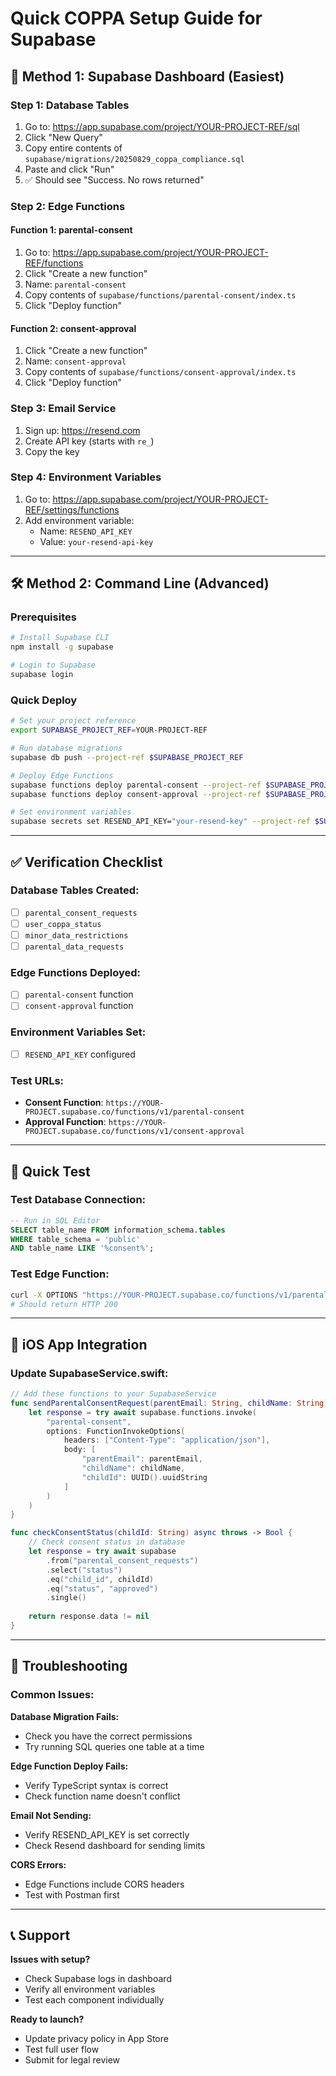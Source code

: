# Quick COPPA Setup Guide for Supabase

## 🚀 Method 1: Supabase Dashboard (Easiest)

### Step 1: Database Tables
1. Go to: https://app.supabase.com/project/YOUR-PROJECT-REF/sql
2. Click "New Query"  
3. Copy entire contents of `supabase/migrations/20250829_coppa_compliance.sql`
4. Paste and click "Run"
5. ✅ Should see "Success. No rows returned"

### Step 2: Edge Functions
#### Function 1: parental-consent
1. Go to: https://app.supabase.com/project/YOUR-PROJECT-REF/functions
2. Click "Create a new function"
3. Name: `parental-consent`
4. Copy contents of `supabase/functions/parental-consent/index.ts`
5. Click "Deploy function"

#### Function 2: consent-approval  
1. Click "Create a new function"
2. Name: `consent-approval`
3. Copy contents of `supabase/functions/consent-approval/index.ts`
4. Click "Deploy function"

### Step 3: Email Service
1. Sign up: https://resend.com
2. Create API key (starts with `re_`)
3. Copy the key

### Step 4: Environment Variables
1. Go to: https://app.supabase.com/project/YOUR-PROJECT-REF/settings/functions
2. Add environment variable:
   - Name: `RESEND_API_KEY`
   - Value: `your-resend-api-key`

---

## 🛠️ Method 2: Command Line (Advanced)

### Prerequisites
```bash
# Install Supabase CLI
npm install -g supabase

# Login to Supabase
supabase login
```

### Quick Deploy
```bash
# Set your project reference
export SUPABASE_PROJECT_REF=YOUR-PROJECT-REF

# Run database migrations
supabase db push --project-ref $SUPABASE_PROJECT_REF

# Deploy Edge Functions
supabase functions deploy parental-consent --project-ref $SUPABASE_PROJECT_REF
supabase functions deploy consent-approval --project-ref $SUPABASE_PROJECT_REF

# Set environment variables
supabase secrets set RESEND_API_KEY="your-resend-key" --project-ref $SUPABASE_PROJECT_REF
```

---

## ✅ Verification Checklist

### Database Tables Created:
- [ ] `parental_consent_requests`
- [ ] `user_coppa_status` 
- [ ] `minor_data_restrictions`
- [ ] `parental_data_requests`

### Edge Functions Deployed:
- [ ] `parental-consent` function
- [ ] `consent-approval` function

### Environment Variables Set:
- [ ] `RESEND_API_KEY` configured

### Test URLs:
- **Consent Function**: `https://YOUR-PROJECT.supabase.co/functions/v1/parental-consent`
- **Approval Function**: `https://YOUR-PROJECT.supabase.co/functions/v1/consent-approval`

---

## 🧪 Quick Test

### Test Database Connection:
```sql
-- Run in SQL Editor
SELECT table_name FROM information_schema.tables 
WHERE table_schema = 'public' 
AND table_name LIKE '%consent%';
```

### Test Edge Function:
```bash
curl -X OPTIONS "https://YOUR-PROJECT.supabase.co/functions/v1/parental-consent"
# Should return HTTP 200
```

---

## 📱 iOS App Integration

### Update SupabaseService.swift:
```swift
// Add these functions to your SupabaseService
func sendParentalConsentRequest(parentEmail: String, childName: String) async throws {
    let response = try await supabase.functions.invoke(
        "parental-consent",
        options: FunctionInvokeOptions(
            headers: ["Content-Type": "application/json"],
            body: [
                "parentEmail": parentEmail,
                "childName": childName,
                "childId": UUID().uuidString
            ]
        )
    )
}

func checkConsentStatus(childId: String) async throws -> Bool {
    // Check consent status in database
    let response = try await supabase
        .from("parental_consent_requests")
        .select("status")
        .eq("child_id", childId)
        .eq("status", "approved")
        .single()
    
    return response.data != nil
}
```

---

## 🚨 Troubleshooting

### Common Issues:

**Database Migration Fails:**
- Check you have the correct permissions
- Try running SQL queries one table at a time

**Edge Function Deploy Fails:**
- Verify TypeScript syntax is correct
- Check function name doesn't conflict

**Email Not Sending:**
- Verify RESEND_API_KEY is set correctly
- Check Resend dashboard for sending limits

**CORS Errors:**
- Edge Functions include CORS headers
- Test with Postman first

---

## 📞 Support

**Issues with setup?**
- Check Supabase logs in dashboard
- Verify all environment variables
- Test each component individually

**Ready to launch?**
- Update privacy policy in App Store
- Test full user flow
- Submit for legal review